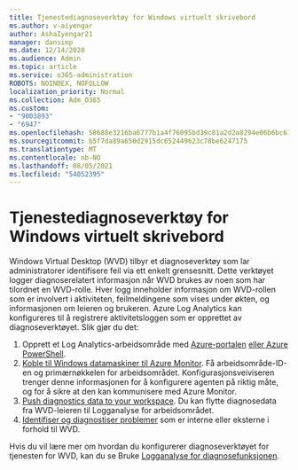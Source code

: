 ```yaml
---
title: Tjenestediagnoseverktøy for Windows virtuelt skrivebord
ms.author: v-aiyengar
author: AshaIyengar21
manager: dansimp
ms.date: 12/14/2020
ms.audience: Admin
ms.topic: article
ms.service: o365-administration
ROBOTS: NOINDEX, NOFOLLOW
localization_priority: Normal
ms.collection: Adm_O365
ms.custom:
- "9003893"
- "6947"
ms.openlocfilehash: 58688e3216ba6777b1a4f76095bd39c81a2d2a8294e06b6bc61c7134f6d589f9
ms.sourcegitcommit: b5f7da89a650d2915dc652449623c78be6247175
ms.translationtype: MT
ms.contentlocale: nb-NO
ms.lasthandoff: 08/05/2021
ms.locfileid: "54052395"
---
```

# <a name="service-diagnostics-tool-for-windows-virtual-desktop"></a>Tjenestediagnoseverktøy for Windows virtuelt skrivebord

Windows Virtual Desktop (WVD) tilbyr et diagnoseverktøy som lar administratorer identifisere feil via ett enkelt grensesnitt. Dette verktøyet logger diagnoserelatert informasjon når WVD brukes av noen som har tilordnet en WVD-rolle. Hver logg inneholder informasjon om WVD-rollen som er involvert i aktiviteten, feilmeldingene som vises under økten, og informasjonen om leieren og brukeren. Azure Log Analytics kan konfigureres til å registrere aktivitetsloggen som er opprettet av diagnoseverktøyet. Slik gjør du det:

1. Opprett et Log Analytics-arbeidsområde med [Azure-portalen](https://go.microsoft.com/fwlink/?linkid=2129500) [eller Azure PowerShell](https://go.microsoft.com/fwlink/?linkid=2129501).
1. [Koble til Windows datamaskiner til Azure Monitor](https://go.microsoft.com/fwlink/?linkid=2129913). Få arbeidsområde-ID-en og primærnøkkelen for arbeidsområdet. Konfigurasjonsveiviseren trenger denne informasjonen for å konfigurere agenten på riktig måte, og for å sikre at den kan kommunisere med Azure Monitor.
1. [Push diagnostics data to your workspace](https://go.microsoft.com/fwlink/?linkid=2128284). Du kan flytte diagnosedata fra WVD-leieren til Logganalyse for arbeidsområdet.
1. [Identifiser og diagnostiser problemer](https://go.microsoft.com/fwlink/?linkid=2128338) som er interne eller eksterne i forhold til WVD.

Hvis du vil lære mer om hvordan du konfigurerer diagnoseverktøyet for tjenesten for WVD, kan du se Bruke [Logganalyse for diagnosefunksjonen](https://go.microsoft.com/fwlink/?linkid=2128084).
